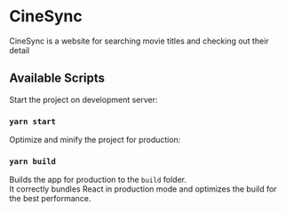 # CineSync

CineSync is a website for searching movie titles and checking out their detail

## Available Scripts

Start the project on development server:

### `yarn start`

Optimize and minify the project for production:

### `yarn build`

Builds the app for production to the `build` folder.\
It correctly bundles React in production mode and optimizes the build for the best performance.
